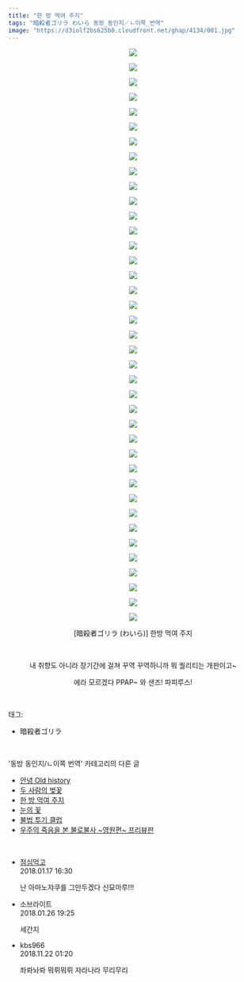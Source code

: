 ```yaml
---
title: "한 방 먹여 주지"
tags: "暗殺者ゴリラ わいら 동방_동인지／ㄴ이쪽_번역"
image: "https://d3iolf2bs625b0.cloudfront.net/ghap/4134/001.jpg"
---
```

<div class="article">
<p style="text-align: center; clear: none; float: none;"><img src="{{ site.imgserver3 }}/ghap/4134/001.jpg"/></p>
<p style="text-align: center; clear: none; float: none;"><img src="{{ site.imgserver3 }}/ghap/4134/002.jpg"/></p>
<p style="text-align: center; clear: none; float: none;"><img src="{{ site.imgserver3 }}/ghap/4134/003.jpg"/></p>
<p style="text-align: center; clear: none; float: none;"><img src="{{ site.imgserver3 }}/ghap/4134/004.jpg"/></p>
<p style="text-align: center; clear: none; float: none;"><img src="{{ site.imgserver3 }}/ghap/4134/005.jpg"/></p>
<p style="text-align: center; clear: none; float: none;"><img src="{{ site.imgserver3 }}/ghap/4134/006.jpg"/></p>
<p style="text-align: center; clear: none; float: none;"><img src="{{ site.imgserver3 }}/ghap/4134/007.jpg"/></p>
<p style="text-align: center; clear: none; float: none;"><img src="{{ site.imgserver3 }}/ghap/4134/008.jpg"/></p>
<p style="text-align: center; clear: none; float: none;"><img src="{{ site.imgserver3 }}/ghap/4134/009.jpg"/></p>
<p style="text-align: center; clear: none; float: none;"><img src="{{ site.imgserver3 }}/ghap/4134/010.jpg"/></p>
<p style="text-align: center; clear: none; float: none;"><img src="{{ site.imgserver3 }}/ghap/4134/011.jpg"/></p>
<p style="text-align: center; clear: none; float: none;"><img src="{{ site.imgserver3 }}/ghap/4134/012.jpg"/></p>
<p style="text-align: center; clear: none; float: none;"><img src="{{ site.imgserver3 }}/ghap/4134/013.jpg"/></p>
<p style="text-align: center; clear: none; float: none;"><img src="{{ site.imgserver3 }}/ghap/4134/014.jpg"/></p>
<p style="text-align: center; clear: none; float: none;"><img src="{{ site.imgserver3 }}/ghap/4134/015.jpg"/></p>
<p style="text-align: center; clear: none; float: none;"><img src="{{ site.imgserver3 }}/ghap/4134/016.jpg"/></p>
<p style="text-align: center; clear: none; float: none;"><img src="{{ site.imgserver3 }}/ghap/4134/017.jpg"/></p>
<p style="text-align: center; clear: none; float: none;"><img src="{{ site.imgserver3 }}/ghap/4134/018.jpg"/></p>
<p style="text-align: center; clear: none; float: none;"><img src="{{ site.imgserver3 }}/ghap/4134/019.jpg"/></p>
<p style="text-align: center; clear: none; float: none;"><img src="{{ site.imgserver3 }}/ghap/4134/020.jpg"/></p>
<p style="text-align: center; clear: none; float: none;"><img src="{{ site.imgserver3 }}/ghap/4134/021.jpg"/></p>
<p style="text-align: center; clear: none; float: none;"><img src="{{ site.imgserver3 }}/ghap/4134/022.jpg"/></p>
<p style="text-align: center; clear: none; float: none;"><img src="{{ site.imgserver3 }}/ghap/4134/023.jpg"/></p>
<p style="text-align: center; clear: none; float: none;"><img src="{{ site.imgserver3 }}/ghap/4134/024.jpg"/></p>
<p style="text-align: center; clear: none; float: none;"><img src="{{ site.imgserver3 }}/ghap/4134/025.jpg"/></p>
<p style="text-align: center; clear: none; float: none;"><img src="{{ site.imgserver3 }}/ghap/4134/026.jpg"/></p>
<p style="text-align: center; clear: none; float: none;"><img src="{{ site.imgserver3 }}/ghap/4134/027.jpg"/></p>
<p style="text-align: center; clear: none; float: none;"><img src="{{ site.imgserver3 }}/ghap/4134/028.jpg"/></p>
<p style="text-align: center; clear: none; float: none;"><img src="{{ site.imgserver3 }}/ghap/4134/029.jpg"/></p>
<p style="text-align: center; clear: none; float: none;"><img src="{{ site.imgserver3 }}/ghap/4134/030.jpg"/></p>
<p style="text-align: center; clear: none; float: none;"><img src="{{ site.imgserver3 }}/ghap/4134/031.jpg"/></p>
<p style="text-align: center; clear: none; float: none;"><img src="{{ site.imgserver3 }}/ghap/4134/032.jpg"/></p>
<p style="text-align: center; clear: none; float: none;"><img src="{{ site.imgserver3 }}/ghap/4134/033.jpg"/></p>
<p style="text-align: center; clear: none; float: none;"><img src="{{ site.imgserver3 }}/ghap/4134/034.jpg"/></p>
<p style="text-align: center; clear: none; float: none;"><img src="{{ site.imgserver3 }}/ghap/4134/035.jpg"/></p>
<p style="text-align: center; clear: none; float: none;"><img src="{{ site.imgserver3 }}/ghap/4134/036.jpg"/></p>
<p style="text-align: center; clear: none; float: none;"><img src="{{ site.imgserver3 }}/ghap/4134/037.jpg"/></p>
<p style="text-align: center; clear: none; float: none;"><img src="{{ site.imgserver3 }}/ghap/4134/038.jpg"/></p>
<p style="text-align: center; clear: none; float: none;"><img src="{{ site.imgserver3 }}/ghap/4134/039.jpg"/></p>
<p style="text-align: center; clear: none; float: none;">[暗殺者ゴリラ (わいら)] 한방 먹여 주지</p>
<p style="text-align: center; clear: none; float: none;"><br/></p>
<p style="text-align: center; clear: none; float: none;">내 취향도 아니라 장기간에 걸쳐 꾸역 꾸역하니까 뭐 퀄리티는 개판이고~</p>
<p style="text-align: center; clear: none; float: none;">에라 모르겠다 PPAP~ 와 샌즈! 파피루스!</p>
</div><br/>
<div class="tagTrail">
<p>태그: </p>
<ul>
<li>暗殺者ゴリラ</li>
</ul>
</div><br/>
<div class="another">
<p>'동방 동인지/ㄴ이쪽 번역' 카테고리의 다른 글</p>
<ul>
<li><a href="/ghap_4137">안녕 Old history</a></li>
<li><a href="/ghap_4136">두 사람의 벚꽃</a></li>
<li><a href="/ghap_4134">한 방 먹여 주지</a></li>
<li><a href="/ghap_4099">눈의 꽃</a></li>
<li><a href="/ghap_4098">불법 투기 클럽</a></li>
<li><a href="/ghap_4097">우주의 죽음을 본 불로불사 ~영원편~ 프리뷰판</a></li>
</ul>
</div><br/>
<div class="cb_module cb_fluid">
<div class="cb_wrt cb_profile">
<div class="comment">
<ul>
<li class="cb_thumb_off" id="comment15176449">
<div class="cb_comment_area">
<div class="cb_info_area">
<div class="cb_section">
<span class="cb_nick_name"> <a href="http://jsvehw" onclick="return openLinkInNewWindow(this)">점심먹고</a></span>
</div>
<div class="cb_section">
<span class="cb_date">2018.01.17 16:30 </span>
</div>
</div>
<div class="cb_dsc_comment">
<p class="cb_dsc">
											난 아마노쟈쿠를 그만두겠다 신묘마루!!!
										</p>
</div>
</div></li>
<li class="cb_thumb_off" id="comment15183742">
<div class="cb_comment_area">
<div class="cb_info_area">
<div class="cb_section">
<span class="cb_nick_name">소브라이트</span>
</div>
<div class="cb_section">
<span class="cb_date">2018.01.26 19:25 </span>
</div>
</div>
<div class="cb_dsc_comment">
<p class="cb_dsc">
											세간지
										</p>
</div>
</div></li>
<li class="cb_thumb_off" id="comment15376475">
<div class="cb_comment_area">
<div class="cb_info_area">
<div class="cb_section">
<span class="cb_nick_name">kbs966</span>
</div>
<div class="cb_section">
<span class="cb_date">2018.11.22 01:20 </span>
</div>
</div>
<div class="cb_dsc_comment">
<p class="cb_dsc">
											좌롸놔롸 뭐뤼뭐뤼 자라나라 무리무리
										</p>
</div>
</div></li>
</ul>
</div>
</div><!-- commentList close -->
</div><br/>
